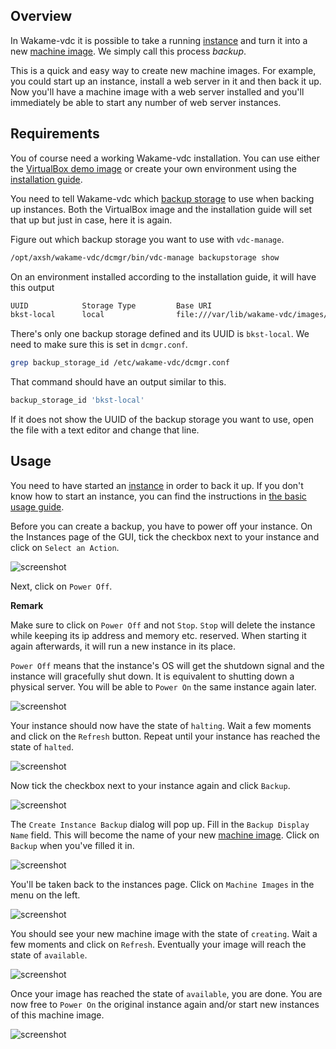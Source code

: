 ## Overview

In Wakame-vdc it is possible to take a running [instance](../jargon-dictionary.md#instance) and turn it into a new [machine image](../jargon-dictionary.md#machine-image). We simply call this process *backup*.

This is a quick and easy way to create new machine images. For example, you could start up an instance, install a web server in it and then back it up. Now you'll have a machine image with a web server installed and you'll immediately be able to start any number of web server instances.

## Requirements

You of course need a working Wakame-vdc installation. You can use either the [VirtualBox demo image](http://wakameusersgroup.org/demo_image.html) or create your own environment using the [installation guide](../installation.md).

You need to tell Wakame-vdc which [backup storage](../jargon-dictionary.md#backup-storage) to use when backing up instances. Both the VirtualBox image and the installation guide will set that up but just in case, here it is again.

Figure out which backup storage you want to use with `vdc-manage`.

```bash
/opt/axsh/wakame-vdc/dcmgr/bin/vdc-manage backupstorage show
```

On an environment installed according to the installation guide, it will have this output

```bash
UUID            Storage Type         Base URI
bkst-local      local                file:///var/lib/wakame-vdc/images/
```

There's only one backup storage defined and its UUID is `bkst-local`. We need to make sure this is set in `dcmgr.conf`.

```bash
grep backup_storage_id /etc/wakame-vdc/dcmgr.conf
```

That command should have an output similar to this.

```bash
backup_storage_id 'bkst-local'
```

If it does not show the UUID of the backup storage you want to use, open the file with a text editor and change that line.


## Usage

You need to have started an [instance](../jargon-dictionary.md#instance) in order to back it up. If you don't know how to start an instance, you can find the instructions in [the basic usage guide](../usage/index.md).

Before you can create a backup, you have to power off your instance. On the Instances page of the GUI, tick the checkbox next to your instance and click on `Select an Action`.

![screenshot](../img/instance-backup/01_select_an_action.png)

Next, click on `Power Off`.

**Remark**

Make sure to click on `Power Off` and not `Stop`. `Stop` will delete the instance while keeping its ip address and memory etc. reserved. When starting it again afterwards, it will run a new instance in its place.

`Power Off` means that the instance's OS will get the shutdown signal and the instance will gracefully shut down. It is equivalent to shutting down a physical server. You will be able to `Power On` the same instance again later.

![screenshot](../img/instance-backup/02_power_off.png)

Your instance should now have the state of `halting`. Wait a few moments and click on the `Refresh` button. Repeat until your instance has reached the state of `halted`.

![screenshot](../img/instance-backup/03_halting.png)

Now tick the checkbox next to your instance again and click `Backup`.

![screenshot](../img/instance-backup/04_backup.png)

The `Create Instance Backup` dialog will pop up. Fill in the `Backup Display Name` field. This will become the name of your new [machine image](../jargon-dictionary.md#machine-image). Click on `Backup` when you've filled it in.

![screenshot](../img/instance-backup/05_create_backup_dialog.png)

You'll be taken back to the instances page. Click on `Machine Images` in the menu on the left.

![screenshot](../img/instance-backup/06_instance_after_backup.png)

You should see your new machine image with the state of `creating`. Wait a few moments and click on `Refresh`. Eventually your image will reach the state of `available`.

![screenshot](../img/instance-backup/07_machine_image_creating.png)

Once your image has reached the state of `available`, you are done. You are now free to `Power On` the original instance again and/or start new instances of this machine image.

![screenshot](../img/instance-backup/08_create_image_available.png)

